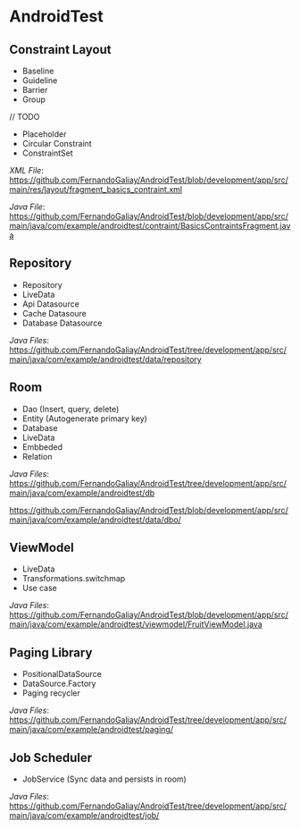 # AndroidTest

Constraint Layout
-----
* Baseline
* Guideline
* Barrier
* Group

// TODO

- Placeholder
- Circular Constraint
- ConstraintSet

*XML File*:
https://github.com/FernandoGaliay/AndroidTest/blob/development/app/src/main/res/layout/fragment_basics_contraint.xml

*Java File*:
https://github.com/FernandoGaliay/AndroidTest/blob/development/app/src/main/java/com/example/androidtest/contraint/BasicsContraintsFragment.java


Repository
----
* Repository
* LiveData
* Api Datasource
* Cache Datasoure
* Database Datasource

*Java Files*:
https://github.com/FernandoGaliay/AndroidTest/tree/development/app/src/main/java/com/example/androidtest/data/repository


Room
----
* Dao (Insert, query, delete)
* Entity (Autogenerate primary key)
* Database
* LiveData
* Embbeded
* Relation

*Java Files*:
https://github.com/FernandoGaliay/AndroidTest/tree/development/app/src/main/java/com/example/androidtest/db

https://github.com/FernandoGaliay/AndroidTest/blob/development/app/src/main/java/com/example/androidtest/data/dbo/


ViewModel
----
* LiveData
* Transformations.switchmap
* Use case

*Java Files*:
https://github.com/FernandoGaliay/AndroidTest/blob/development/app/src/main/java/com/example/androidtest/viewmodel/FruitViewModel.java


Paging Library
----
* PositionalDataSource
* DataSource.Factory
* Paging recycler

*Java Files*:
https://github.com/FernandoGaliay/AndroidTest/tree/development/app/src/main/java/com/example/androidtest/paging/

Job Scheduler
----
* JobService (Sync data and persists in room)

*Java Files*: https://github.com/FernandoGaliay/AndroidTest/tree/development/app/src/main/java/com/example/androidtest/job/
